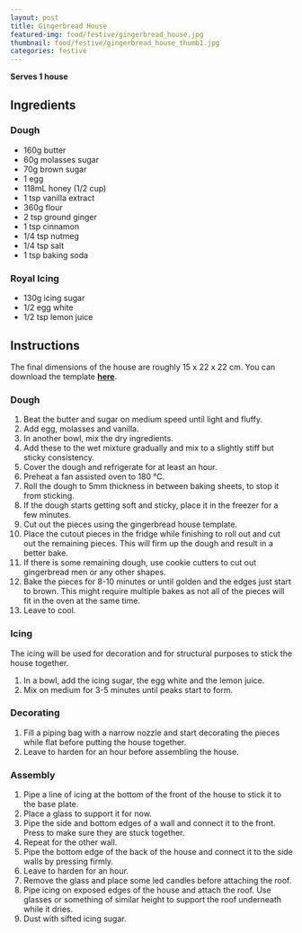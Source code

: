 ```yaml
---
layout: post
title: Gingerbread House
featured-img: food/festive/gingerbread_house.jpg
thumbnail: food/festive/gingerbread_house_thumb1.jpg
categories: festive
---
```


**Serves 1 house**

## Ingredients

### Dough

- 160g butter
- 60g molasses sugar
- 70g brown sugar
- 1 egg
- 118mL honey (1/2 cup)
- 1 tsp vanilla extract
- 360g flour
- 2 tsp ground ginger
- 1 tsp cinnamon
- 1/4 tsp nutmeg
- 1/4 tsp salt
- 1 tsp baking soda

### Royal Icing

- 130g icing sugar
- 1/2 egg white
- 1/2 tsp lemon juice

## Instructions

The final dimensions of the house are roughly 15 x 22 x 22 cm.
You can download the template **[here](./assets/docs/gingerbread_house.pdf)**.

### Dough

1. Beat the butter and sugar on medium speed until light and fluffy.
1. Add egg, molasses and vanilla.
1. In another bowl, mix the dry ingredients.
1. Add these to the wet mixture gradually and mix to a slightly stiff but sticky consistency.
1. Cover the dough and refrigerate for at least an hour.
1. Preheat a fan assisted oven to 180 °C.
1. Roll the dough to 5mm thickness in between baking sheets, to stop it from sticking.
1. If the dough starts getting soft and sticky, place it in the freezer for a few minutes.
1. Cut out the pieces using the gingerbread house template.
1. Place the cutout pieces in the fridge while finishing to roll out and cut out the remaining pieces. This will firm up the dough and result in a better bake.
1. If there is some remaining dough, use cookie cutters to cut out gingerbread men or any other shapes.
1. Bake the pieces for 8-10 minutes or until golden and the edges just start to brown. This might require multiple bakes as not all of the pieces will fit in the oven at the same time.
1. Leave to cool.

### Icing

The icing will be used for decoration and for structural purposes to stick the house together.

1. In a bowl, add the icing sugar, the egg white and the lemon juice.
1. Mix on medium for 3-5 minutes until peaks start to form.

### Decorating

1. Fill a piping bag with a narrow nozzle and start decorating the pieces while flat before putting the house together.
1. Leave to harden for an hour before assembling the house.

### Assembly

1. Pipe a line of icing at the bottom of the front of the house to stick it to the base plate.
1. Place a glass to support it for now.
1. Pipe the side and bottom edges of a wall and connect it to the front. Press to make sure they are stuck together.
1. Repeat for the other wall.
1. Pipe the bottom edge of the back of the house and connect it to the side walls by pressing firmly.
1. Leave to harden for an hour.
1. Remove the glass and place some led candles before attaching the roof.
1. Pipe icing on exposed edges of the house and attach the roof. Use glasses or something of similar height to support the roof underneath while it dries.
1. Dust with sifted icing sugar.
